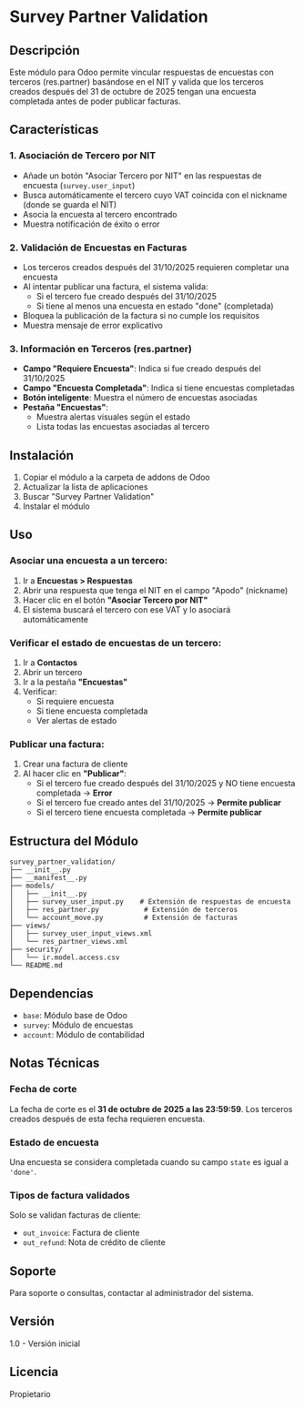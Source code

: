 # Survey Partner Validation

## Descripción
Este módulo para Odoo permite vincular respuestas de encuestas con terceros (res.partner) basándose en el NIT y valida que los terceros creados después del 31 de octubre de 2025 tengan una encuesta completada antes de poder publicar facturas.

## Características

### 1. Asociación de Tercero por NIT
- Añade un botón "Asociar Tercero por NIT" en las respuestas de encuesta (`survey.user_input`)
- Busca automáticamente el tercero cuyo VAT coincida con el nickname (donde se guarda el NIT)
- Asocia la encuesta al tercero encontrado
- Muestra notificación de éxito o error

### 2. Validación de Encuestas en Facturas
- Los terceros creados después del 31/10/2025 requieren completar una encuesta
- Al intentar publicar una factura, el sistema valida:
  - Si el tercero fue creado después del 31/10/2025
  - Si tiene al menos una encuesta en estado "done" (completada)
- Bloquea la publicación de la factura si no cumple los requisitos
- Muestra mensaje de error explicativo

### 3. Información en Terceros (res.partner)
- **Campo "Requiere Encuesta"**: Indica si fue creado después del 31/10/2025
- **Campo "Encuesta Completada"**: Indica si tiene encuestas completadas
- **Botón inteligente**: Muestra el número de encuestas asociadas
- **Pestaña "Encuestas"**: 
  - Muestra alertas visuales según el estado
  - Lista todas las encuestas asociadas al tercero

## Instalación

1. Copiar el módulo a la carpeta de addons de Odoo
2. Actualizar la lista de aplicaciones
3. Buscar "Survey Partner Validation"
4. Instalar el módulo

## Uso

### Asociar una encuesta a un tercero:

1. Ir a **Encuestas > Respuestas**
2. Abrir una respuesta que tenga el NIT en el campo "Apodo" (nickname)
3. Hacer clic en el botón **"Asociar Tercero por NIT"**
4. El sistema buscará el tercero con ese VAT y lo asociará automáticamente

### Verificar el estado de encuestas de un tercero:

1. Ir a **Contactos**
2. Abrir un tercero
3. Ir a la pestaña **"Encuestas"**
4. Verificar:
   - Si requiere encuesta
   - Si tiene encuesta completada
   - Ver alertas de estado

### Publicar una factura:

1. Crear una factura de cliente
2. Al hacer clic en **"Publicar"**:
   - Si el tercero fue creado después del 31/10/2025 y NO tiene encuesta completada → **Error**
   - Si el tercero fue creado antes del 31/10/2025 → **Permite publicar**
   - Si el tercero tiene encuesta completada → **Permite publicar**

## Estructura del Módulo

```
survey_partner_validation/
├── __init__.py
├── __manifest__.py
├── models/
│   ├── __init__.py
│   ├── survey_user_input.py    # Extensión de respuestas de encuesta
│   ├── res_partner.py           # Extensión de terceros
│   └── account_move.py          # Extensión de facturas
├── views/
│   ├── survey_user_input_views.xml
│   └── res_partner_views.xml
├── security/
│   └── ir.model.access.csv
└── README.md
```

## Dependencias

- `base`: Módulo base de Odoo
- `survey`: Módulo de encuestas
- `account`: Módulo de contabilidad

## Notas Técnicas

### Fecha de corte
La fecha de corte es el **31 de octubre de 2025 a las 23:59:59**. Los terceros creados después de esta fecha requieren encuesta.

### Estado de encuesta
Una encuesta se considera completada cuando su campo `state` es igual a `'done'`.

### Tipos de factura validados
Solo se validan facturas de cliente:
- `out_invoice`: Factura de cliente
- `out_refund`: Nota de crédito de cliente

## Soporte

Para soporte o consultas, contactar al administrador del sistema.

## Versión
1.0 - Versión inicial

## Licencia
Propietario

